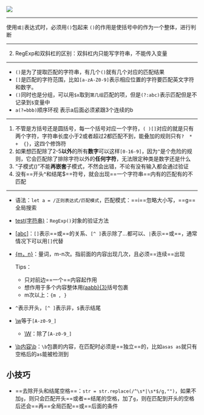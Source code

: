 ![](https://upload-images.jianshu.io/upload_images/6322775-3a41f9749ebb13f5.png?imageMogr2/auto-orient/strip%7CimageView2/2/w/1240)
***
 使用`或|`表达式时，必须用`()`包起来
`()`的作用是使括号中的作为一个整体，进行判断
***
2. RegExp和双斜杠的区别：双斜杠内只能写字符串，不能传入变量
***
- `()`是为了提取匹配的字符串，有几个`()`就有几个对应的匹配结果
- `[]`是匹配的字符范围，比如`[a-zA-Z0-9]`表示相应位置的字符要匹配英文字符和数字。
- `()`同时也是分组，可以用`$x`取到`第几组`匹配的项，但是`(?:abc)`表示匹配但是不记录到`$`变量中
- `a(?=bbb)`顺序环视 表示a后面必须紧跟3个连续的b
***
1. 不管是方括号还是圆括号，每一个括号对应一个字符，`( )[]`对应的就是只有两个字符，字符串长度小于2或者超过2都匹配不到，能叠加的规则只有`?  *  +  {}`，这四个修饰符
2. 如果想匹配除了2-5**以外**的所有**数字**可以这样`[0-16-9]`，因为`^`是个危险的规则，它会匹配除了排除字符以外的**任何字符**，无法限定种类是数字还是什么
3. “子模式()”不能**再嵌套**子模式，不然会出错，不论有没有输入都会通过验证
4. 没有==开头^和结尾$==符号，就会出现==一个字符串==内有的匹配有的不匹配

---

- 语法：`let a = /正则表达式/匹配模式`，匹配模式：==i==忽略大小写，==g==全局搜索

- [test(字符串)]()：`RegExp()`对象的验证方法

- [[abc]]()：`[]`表示==或==的关系、`[^ ]`表示除了...都可以、`|`表示==或==，通常情况下可以用`[]`代替

- [{m，n}]()：量词，m-n次。指前面的内容出现几次，且必须==连续==出现

  Tips：

  - 只对前边==一个==内容起作用
  - 想作用于多个内容整体用[(aabb){3}]()括号包裹
  - m次以上：`{m , }`

- `^`表示开头，`[^ ]`表示非，`$`表示结尾

- [\w]()等于`[A-z0-9_]`

  - [\W]()：除了`[A-z0-9_]`

- [\b内容\b]()：`\b`包裹的内容，在匹配时必须是==独立==的，比如`asas as`就只有空格后的`as`能被检测到

## 小技巧

- ==去除开头和结尾空格==：`str = str.replace(/^\s*|\s*$/g,"")`，如果不加`g`，则只会匹配开头==或者==结尾的空格，加了`g`，则在匹配到开头的空格后还会==再==全局匹配==或==后面的条件